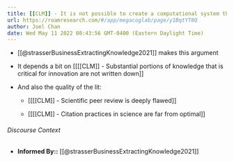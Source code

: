 ```yaml
---
title: [[CLM]] - It is not possible to create a computational system that automatically extracts novel and accurate insights from published scientific literature alone
url: https://roamresearch.com/#/app/megacoglab/page/y1BqtYT8Q
author: Joel Chan
date: Wed May 11 2022 08:43:56 GMT-0400 (Eastern Daylight Time)
---
```


- [[@strasserBusinessExtractingKnowledge2021]] makes this argument
- It depends a bit on [[[[CLM]] - Substantial portions of knowledge that is critical for innovation are not written down]]
- And also the quality of the lit:

    - [[[[CLM]] - Scientific peer review is deeply flawed]]

    - [[[[CLM]] - Citation practices in science are far from optimal]]

###### Discourse Context

- **Informed By::** [[@strasserBusinessExtractingKnowledge2021]]
